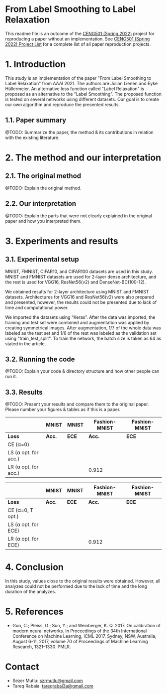 # From Label Smoothing to Label Relaxation

This readme file is an outcome of the [CENG501 (Spring 2022)](https://ceng.metu.edu.tr/~skalkan/DL/) project for reproducing a paper without an implementation. See [CENG501 (Spring 2022) Project List](https://github.com/CENG501-Projects/CENG501-Spring2022) for a complete list of all paper reproduction projects.

# 1. Introduction

This study is an implementation of the paper "From Label Smoothing to Label Relaxation" from AAAI 2021. The authors are Julian Lienen and Eyke Hüllermeier. An alternative loss function called "Label Relaxation" is proposed as an alternative to the "Label Smoothing". The proposed function is tested on several networks using different datasets. Our goal is to create our own algorithm and reproduce the presented results.

## 1.1. Paper summary

@TODO: Summarize the paper, the method & its contributions in relation with the existing literature.

# 2. The method and our interpretation

## 2.1. The original method

@TODO: Explain the original method.

## 2.2. Our interpretation 

@TODO: Explain the parts that were not clearly explained in the original paper and how you interpreted them.

# 3. Experiments and results

## 3.1. Experimental setup

MNIST, FMNIST, CIFAR10, and CIFAR100 datasets are used in this study. MNIST and FMNIST datasets are used for 2-layer dense architecture, and the rest is used for VGG16, ResNet56(v2) and DenseNet-BC(100-12).

We obtained results for 2-layer architecture using MNIST and FMNIST datasets. Architectures for VGG16 and ResNet56(v2) were also prepared and presented, however, the results could not be presented due to lack of time and computational power.

We imported the datasets using “Keras”. After the data was imported, the training and test set were combined and augmentation was applied by creating symmetrical images. After augmentation, 1/7 of the whole data was labeled as the test set and 1/6 of the rest was labeled as the validation set using "train_test_split". To train the network, the batch size is taken as 64 as stated in the article.

## 3.2. Running the code

@TODO: Explain your code & directory structure and how other people can run it.

## 3.3. Results

@TODO: Present your results and compare them to the original paper. Please number your figures & tables as if this is a paper.

|                    |  **MNIST**  |  **MNIST**   |**Fashion-MNIST**|**Fashion-MNIST**|
|--------------------|-------------|--------------|-----------------|-----------------|
|     **Loss**       |  **Acc.**   |   **ECE**    |    **Acc.**     |     **ECE**     |
|     CE (α=0)       |             |              |                 |                 |
|LS (α opt. for acc.)|             |              |                 |                 |
|LR (α opt. for acc.)|             |              |     0.912       |                 |

|                    |  **MNIST**  |  **MNIST**   |**Fashion-MNIST**|**Fashion-MNIST**|
|--------------------|-------------|--------------|-----------------|-----------------|
|     **Loss**       |  **Acc.**   |   **ECE**    |    **Acc.**     |     **ECE**     |
|  CE (α=0, T opt.)  |             |              |                 |                 |
|LS (α opt. for ECE) |             |              |                 |                 |
|LR (α opt. for ECE) |             |              |     0.912       |                 |


# 4. Conclusion

In this study, values close to the original results were obtained.
However, all analyzes could not be performed due to the lack of time and the long duration of the analyzes.

# 5. References

- Guo, C.; Pleiss, G.; Sun, Y.; and Weinberger, K. Q. 2017. On calibration of modern neural networks. In Proceedings of the 34th International Conference on Machine Learning, ICML 2017, Sydney, NSW, Australia, August 6-11, 2017, volume 70 of Proceedings of Machine Learning Research, 1321–1330. PMLR.


# Contact

- Sezer Mutlu: szrmutlu@gmail.com
- Tareq Rabaia: tareqrabai3a@gmail.com
